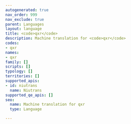 ```yaml
---
autogenerated: true
nav_order: 999
nav_exclude: true
parent: Languages
layout: language
title: <code>qxr</code>
description: Machine translation for <code>qxr</code>
codes:
- qxr
names:
- qxr
family: []
scripts: []
typology: []
territories: []
supported_apis:
- id: niutrans
  name: Niutrans
supported_qe_apis: []
seo:
  name: Machine translation for qxr
  type: Language

---
```


